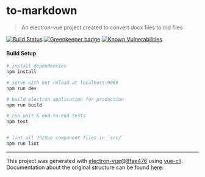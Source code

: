# to-markdown

> An electron-vue project created to convert docx files to md files

[![Build Status](https://travis-ci.org/LagartijaDevelopment/to-markdown.svg?branch=master)](https://travis-ci.org/LagartijaDevelopment/to-markdown) 
[![Greenkeeper badge](https://badges.greenkeeper.io/LagartijaDevelopment/to-markdown.svg)](https://greenkeeper.io/)
[![Known Vulnerabilities](https://snyk.io/test/github/LagartijaDevelopment/to-markdown/badge.svg?targetFile=package.json)](https://snyk.io/test/github/LagartijaDevelopment/to-markdown?targetFile=package.json)

#### Build Setup

``` bash
# install dependencies
npm install

# serve with hot reload at localhost:9080
npm run dev

# build electron application for production
npm run build

# run unit & end-to-end tests
npm test


# lint all JS/Vue component files in `src/`
npm run lint

```

---

This project was generated with [electron-vue](https://github.com/SimulatedGREG/electron-vue)@[8fae476](https://github.com/SimulatedGREG/electron-vue/tree/8fae4763e9d225d3691b627e83b9e09b56f6c935) using [vue-cli](https://github.com/vuejs/vue-cli). Documentation about the original structure can be found [here](https://simulatedgreg.gitbooks.io/electron-vue/content/index.html).
